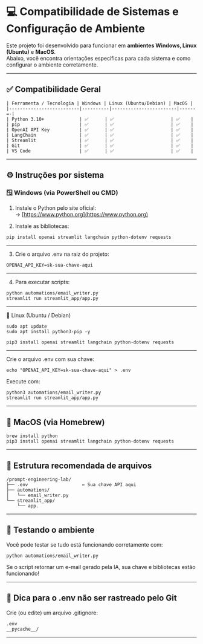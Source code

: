 # 💻 Compatibilidade de Sistemas e Configuração de Ambiente

Este projeto foi desenvolvido para funcionar em **ambientes Windows, Linux (Ubuntu)** e **MacOS**.  
Abaixo, você encontra orientações específicas para cada sistema e como configurar o ambiente corretamente.

---

## ✅ Compatibilidade Geral
```
| Ferramenta / Tecnologia | Windows | Linux (Ubuntu/Debian) | MacOS |
|--------------------------|----------|------------------------|------=-|
| Python 3.10+             | ✅      | ✅                     | ✅    |
| pip                      | ✅      | ✅                     | ✅    |
| OpenAI API Key           | ✅      | ✅                     | ✅    |
| LangChain                | ✅      | ✅                     | ✅    |
| Streamlit                | ✅      | ✅                     | ✅    |
| Git                      | ✅      | ✅                     | ✅    |
| VS Code                  | ✅      | ✅                     | ✅    |
```
---

## ⚙️ Instruções por sistema

### 🪟 Windows (via PowerShell ou CMD)

1. Instale o Python pelo site oficial:  
   → [https://www.python.org](https://www.python.org)

2. Instale as bibliotecas:
```
pip install openai streamlit langchain python-dotenv requests
```
---
3. Crie o arquivo .env na raiz do projeto:
```---
OPENAI_API_KEY=sk-sua-chave-aqui
```
---
4. Para executar scripts:
```
python automations/email_writer.py
streamlit run streamlit_app/app.py
```
---

🐧 Linux (Ubuntu / Debian)
```
sudo apt update
sudo apt install python3-pip -y

pip3 install openai streamlit langchain python-dotenv requests
```
---
Crie o arquivo .env com sua chave:
```
echo "OPENAI_API_KEY=sk-sua-chave-aqui" > .env
```
Execute com:
```
python3 automations/email_writer.py
streamlit run streamlit_app/app.py
```
---

## 🍏 MacOS (via Homebrew)
```
brew install python
pip3 install openai streamlit langchain python-dotenv requests
```
---

## 📁 Estrutura recomendada de arquivos
```
/prompt-engineering-lab/
├── .env                    ← Sua chave API aqui
├── automations/
│   └── email_writer.py
└── streamlit_app/
    └── app.
```
---

## 🧪 Testando o ambiente

Você pode testar se tudo está funcionando corretamente com:
```
python automations/email_writer.py
```
Se o script retornar um e-mail gerado pela IA, sua chave e bibliotecas estão funcionando!

---

## 📘 Dica para o .env não ser rastreado pelo Git

Crie (ou edite) um arquivo .gitignore:
```
.env
__pycache__/
```
---
